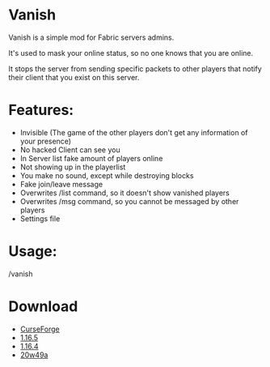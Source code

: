 # Vanish
Vanish is a simple mod for Fabric servers admins.

It's used to mask your online status, so no one knows that you are online.

It stops the server from sending specific packets to other players that notify their client that you exist on this server.

# Features:
- Invisible (The game of the other players don't get any information of your presence)
- No hacked Client can see you
- In Server list fake amount of players online
- Not showing up in the playerlist
- You make no sound, except while destroying blocks
- Fake join/leave message
- Overwrites /list command, so it doesn't show vanished players
- Overwrites /msg command, so you cannot be messaged by other players
- Settings file

# Usage:
/vanish

# Download
- [CurseForge](https://www.curseforge.com/minecraft/mc-mods/vanish)
- [1.16.5](https://github.com/123456687548/vanish/releases/tag/1.16.5_1.2.3)
- [1.16.4](https://github.com/123456687548/vanish/releases/tag/1.16.4_1.2.3)
- [20w49a](https://github.com/123456687548/vanish/releases/tag/20w49a_1.2.2)
